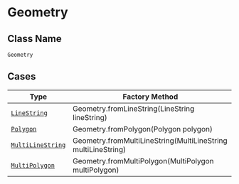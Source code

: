 
# Geometry

## Class Name

`Geometry`

## Cases

| Type | Factory Method |
|  --- | --- |
| [`LineString`](../../../doc/models/line-string.md) | Geometry.fromLineString(LineString lineString) |
| [`Polygon`](../../../doc/models/polygon.md) | Geometry.fromPolygon(Polygon polygon) |
| [`MultiLineString`](../../../doc/models/multi-line-string.md) | Geometry.fromMultiLineString(MultiLineString multiLineString) |
| [`MultiPolygon`](../../../doc/models/multi-polygon.md) | Geometry.fromMultiPolygon(MultiPolygon multiPolygon) |

